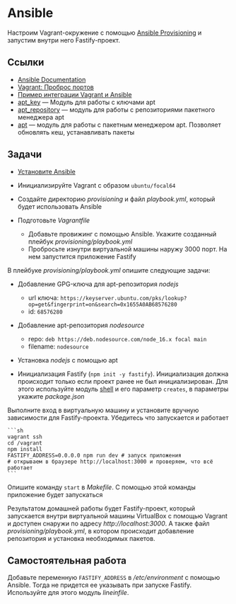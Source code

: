# Ansible

Настроим Vagrant-окружение c помощью [Ansible Provisioning](https://www.vagrantup.com/docs/provisioning/ansible) и запустим внутри него Fastify-проект.

## Ссылки

* [Ansible Documentation](https://docs.ansible.com/ansible/latest/index.html)
* [Vagrant: Проброс портов](https://www.vagrantup.com/docs/networking/forwarded_ports)
* [Пример интеграции Vagrant и Ansible](https://github.com/hexlet-boilerplates/vagrant-ansible)
* [apt_key](https://docs.ansible.com/ansible/2.3/apt_key_module.html) — Модуль для работы с ключами apt
* [apt_repository](https://docs.ansible.com/ansible/latest/collections/ansible/builtin/apt_repository_module.html) — модуль для работы с репозиториями пакетного менеджера apt
* [apt](https://docs.ansible.com/ansible/latest/collections/ansible/builtin/apt_module.html) — модуль для работы с пакетным менеджером apt. Позволяет обновлять кеш, устанавливать пакеты

## Задачи

* [Установите Ansible](https://docs.ansible.com/ansible/latest/installation_guide/intro_installation.html)
* Инициализируйте Vagrant с образом `ubuntu/focal64`
* Создайте директорию *provisioning* и файл *playbook.yml*, который будет использовать Ansible
* Подготовьте *Vagrantfile*

  * Добавьте провижинг с помощью Ansible. Укажите созданный плейбук *provisioning/playbook.yml*
  * Пробросьте изнутри виртуальной машины наружу 3000 порт. На нем запустится приложение Fastify

В плейбуке *provisioning/playbook.yml* опишите следующие задачи:

* Добавление GPG-ключа для apt-репозитория *nodejs*

  * url ключа: `https://keyserver.ubuntu.com/pks/lookup?op=get&fingerprint=on&search=0x1655A0AB68576280`
  * id: `68576280`

* Добавление apt-репозитория *nodesource*

  * repo: `deb https://deb.nodesource.com/node_16.x focal main`
  * filename: `nodesource`

* Установка *nodejs* с помощью apt

* Инициализация Fastify (`npm init -y fastify`). Инициализация должна происходит только если проект ранее не был инициализирован. Для этого используйте модуль [shell](https://docs.ansible.com/ansible/latest/collections/ansible/builtin/shell_module.html) и его параметр `creates`, в параметры укажите  *package.json*

Выполните вход в виртуальную машину и установите вручную зависимости для Fastify-проекта. Убедитесь что запускается и работает

    ```sh
    vagrant ssh
    cd /vagrant
    npm install
    FASTIFY_ADDRESS=0.0.0.0 npm run dev # запуск приложения
    # открываем в браузере http://localhost:3000 и проверяем, что всё работает
    ```

  Опишите команду `start` в *Makefile*. С помощью этой команды приложение будет запускаться

Результатом домашней работы будет Fastify-проект, который запускается внутри виртуальной машины VirtualBox с помощью Vagrant и доступен снаружи по адресу *http://localhost:3000*. А также файл *provisioning/playbook.yml*, в котором происходит добавление репозитория и установка необходимых пакетов.

## Самостоятельная работа

Добавьте переменную `FASTIFY_ADDRESS` в */etc/environment* с помощью Ansible. Тогда не придется ее указывать при запуске Fastify. Используйте для этого модуль *lineinfile*.
